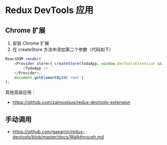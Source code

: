 # Redux DevTools 应用

## Chrome 扩展

1. 安装 Chrome 扩展
2. 在 createStore 方法中添加第二个参数（代码如下）

```javascript
ReactDOM.render(
    <Provider store={ createStore(todoApp, window.devToolsExtension && window.devToolsExtension()) }>
        <TodoApp />
    </Provider>,
    document.getElementById('root')
);
```

其他高级应用：

* https://github.com/zalmoxisus/redux-devtools-extension

## 手动调用

* https://github.com/gaearon/redux-devtools/blob/master/docs/Walkthrough.md
